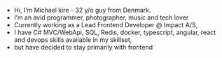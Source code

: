 - Hi, I’m Michael kire - 32 y/o guy from Denmark.
- I’m an avid programmer, photographer, music and tech lover
- Currently working as a Lead Frontend Developer @ Impact A/S,
- I have C# MVC/WebApi, SQL, Redis, docker, typescript, angular, react and devops skills available in my skillset,
- but have decided to stay primarily with frontend 
